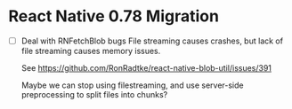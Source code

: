 # React Native 0.78 Migration

- [ ] Deal with RNFetchBlob bugs
    File streaming causes crashes, but lack of file streaming causes memory issues.

    See https://github.com/RonRadtke/react-native-blob-util/issues/391

    Maybe we can stop using filestreaming, and use server-side preprocessing to split files into chunks?






